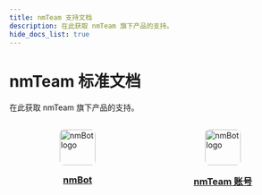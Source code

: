 ```yaml
---
title: nmTeam 支持文档
description: 在此获取 nmTeam 旗下产品的支持。
hide_docs_list: true
---
```

# nmTeam 标准文档

在此获取 nmTeam 旗下产品的支持。

<style>
    .productsTable {
        display: grid;
        grid-template-columns: repeat(auto-fill, minmax(200px, 1fr));
        gap: 1rem;
    }
    .product {
        display: flex;
        flex-direction: column;
        align-items: center;
        padding: 1rem;
        border-radius: 0.2rem;
        color: var(--md-default-fg-color) !important;
    }
    .product:hover,
    .product:focus-visible {
        background-color: var(--md-default-fg-color--lightest);
    }
    .product img {
        width: 64px;
        height: 64px;
        border-radius: 8px;
    }
    .product h3 {
        margin-top: 1rem;
        margin-bottom: 0;
    }
</style>

<div class="productsTable">
    <a class="product" href="nmbot-telegram">
        <img src="https://websiteres.nmteam.xyz/producticon/nmBot/logo@128.png" alt="nmBot logo" />
        <h3>nmBot</h3>
    </a>
    <a class="product" href="nmteam-account">
        <img src="https://websiteres.nmteam.xyz/producticon/nmTeam/logo@128.png" alt="nmBot logo" />
        <h3>nmTeam 账号</h3>
    </a>
</div>
